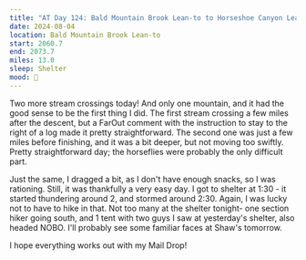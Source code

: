 ```yaml
---
title: "AT Day 124: Bald Mountain Brook Lean-to to Horseshoe Canyon Lean-to"
date: 2024-08-04
location: Bald Mountain Brook Lean-to
start: 2060.7
end: 2073.7
miles: 13.0
sleep: Shelter
mood: 🙂
---
```

Two more stream crossings today! And only one mountain, and it had the good sense to be the first thing I did. The first stream crossing a few miles after the descent, but a FarOut comment with the instruction to stay to the right of a log made it pretty straightforward. The second one was just a few miles before finishing, and it was a bit deeper, but not moving too swiftly. Pretty straightforward day; the horseflies were probably the only difficult part. 

Just the same, I dragged a bit, as I don't have enough snacks, so I was rationing. Still, it was thankfully a very easy day. I got to shelter at 1:30 - it started thundering around 2, and stormed around 2:30. Again, I was lucky not to have to hike in that. Not too many at the shelter tonight- one section hiker going south, and 1 tent with two guys I saw at yesterday's shelter, also headed NOBO. I'll probably see some familiar faces at Shaw's tomorrow.

I hope everything works out with my Mail Drop!

